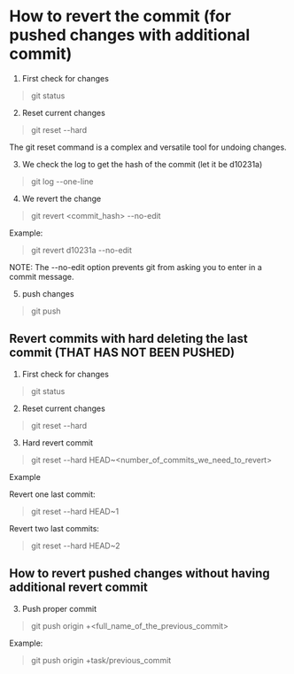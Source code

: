 ﻿# How to revert the commit (for pushed changes with additional commit)

1. First check for changes

> git status

2. Reset current changes

> git reset --hard

The git reset command is a complex and versatile tool for undoing changes.

3. We check the log to get the hash of the commit (let it be d10231a)

> git log --one-line

4. We revert the change 

> git revert <commit_hash> --no-edit 

Example:

> git revert d10231a --no-edit 

NOTE: The --no-edit option prevents git from asking you to enter in a commit message.

5. push changes

> git push

## Revert commits with hard deleting the last commit (THAT HAS NOT BEEN PUSHED)

1. First check for changes

> git status

2. Reset current changes

> git reset --hard

3. Hard revert commit

> git reset --hard HEAD~<number_of_commits_we_need_to_revert>

Example

Revert one last commit:
> git reset --hard HEAD~1

Revert two last commits:
> git reset --hard HEAD~2

## How to revert pushed changes without having additional revert commit

3. Push proper commit

> git push origin +<full_name_of_the_previous_commit>

Example:

> git push origin +task/previous_commit


